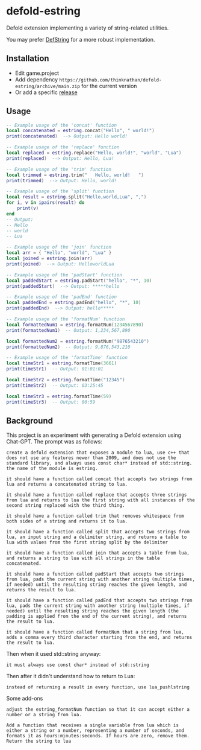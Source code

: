 # defold-estring

Defold extension implementing a variety of string-related utilities.

You may prefer [DefString](https://github.com/subsoap/defstring) for a more robust implementation.

## Installation

- Edit game.project
- Add dependency `https://github.com/thinknathan/defold-estring/archive/main.zip` for the current version
- Or add a specific [release](https://github.com/thinknathan/defold-estring/releases)

## Usage

```lua
-- Example usage of the 'concat' function
local concatenated = estring.concat("Hello", " world!")
print(concatenated)  --> Output: Hello world!

-- Example usage of the 'replace' function
local replaced = estring.replace("Hello, world!", "world", "Lua")
print(replaced)  --> Output: Hello, Lua!

-- Example usage of the 'trim' function
local trimmed = estring.trim("   Hello, world!   ")
print(trimmed)  --> Output: Hello, world!

-- Example usage of the 'split' function
local result = estring.split("Hello,world,Lua", ",")
for i, v in ipairs(result) do
    print(v)
end
-- Output:
-- Hello
-- world
-- Lua

-- Example usage of the 'join' function
local arr = { "Hello", "world", "Lua" }
local joined = estring.join(arr)
print(joined)  --> Output: HelloworldLua

-- Example usage of the 'padStart' function
local paddedStart = estring.padStart("hello", "*", 10)
print(paddedStart)  --> Output: *****hello

-- Example usage of the 'padEnd' function
local paddedEnd = estring.padEnd("hello", "*", 10)
print(paddedEnd)  --> Output: hello*****

-- Example usage of the 'formatNum' function
local formattedNum1 = estring.formatNum(1234567890)
print(formattedNum1)  -- Output: 1,234,567,890

local formattedNum2 = estring.formatNum("9876543210")
print(formattedNum2)  -- Output: 9,876,543,210

-- Example usage of the 'formatTime' function
local timeStr1 = estring.formatTime(3661)
print(timeStr1)  -- Output: 01:01:01

local timeStr2 = estring.formatTime("12345")
print(timeStr2)  -- Output: 03:25:45

local timeStr3 = estring.formatTime(59)
print(timeStr3)  -- Output: 00:59

```

## Background

This project is an experiment with generating a Defold extension using Chat-GPT. The prompt was as follows:

```
create a defold extension that exposes a module to lua, use c++ that does not use any features newer than 2009, and does not use the standard library, and always uses const char* instead of std::string. the name of the module is estring.

it should have a function called concat that accepts two strings from lua and returns a concatenated string to lua.

it should have a function called replace that accepts three strings from lua and returns to lua the first string with all instances of the second string replaced with the third thing.

it should have a function called trim that removes whitespace from both sides of a string and returns it to lua.

it should have a function called split that accepts two strings from lua, an input string and a delimiter string, and returns a table to lua with values from the first string split by the delimiter

it should have a function called join that accepts a table from lua, and returns a string to lua with all strings in the table concatenated.

it should have a function called padStart that accepts two strings from lua, pads the current string with another string (multiple times, if needed) until the resulting string reaches the given length, and returns the result to lua.

it should have a function called padEnd that accepts two strings from lua, pads the current string with another string (multiple times, if needed) until the resulting string reaches the given length (the padding is applied from the end of the current string), and returns the result to lua.

it should have a function called formatNum that a string from lua, adds a comma every third character starting from the end, and returns the result to lua.
```

Then when it used std::string anyway:

```
it must always use const char* instead of std::string
```

Then after it didn't understand how to return to Lua:

```
instead of returning a result in every function, use lua_pushlstring
```

Some add-ons

```
adjust the estring_formatNum function so that it can accept either a number or a string from lua.
```

```
Add a function that receives a single variable from lua which is either a string or a number, representing a number of seconds, and formats it as hours:minutes:seconds. If hours are zero, remove them. Return the string to lua
```
